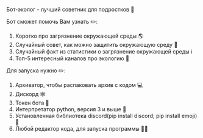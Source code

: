 Бот-эколог - лучший советник для подростков 👾

Бот сможет помочь Вам узнать ✏️: 
  1. Коротко про загрязнение окружающей среды 🌎
  2. Случайный совет, как можно защитить окружающую среду 🙋
  3. Случайный факт из статистики о загрязнение окружающей среды ℹ️
  4. Топ-5 интересный каналов про экологию 🔗

Для запуска нужно ✏️:
  1. Архиватор, чтобы распаковать архив с кодом 💻
  2. Дискорд 🕸️
  3. Токен бота 🐊
  4. Интерпретатор python, версия 3 и выше 🐍
  5. Установленная библиотека discord(pip install discord; pip install emoji) 💾
  5. Любой редактор кода, для запуска программы 👨‍💻
